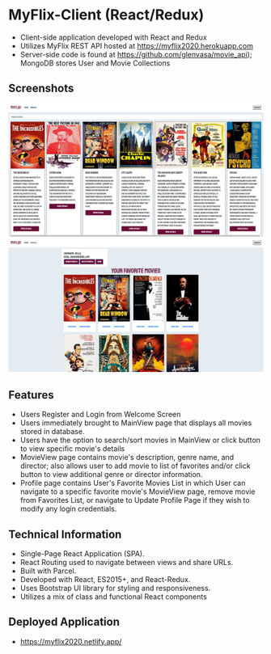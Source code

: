 # MyFlix-Client (React/Redux)

- Client-side application developed with React and Redux
- Utilizes MyFlix REST API hosted at https://myflix2020.herokuapp.com 
- Server-side code is found at https://github.com/glenvasa/movie_api); MongoDB stores User and Movie Collections

## Screenshots

<img src="src/images/Main-Movies-Screen.png"> 
<img src="src/images/Profile-Screen.png">

## Features

- Users Register and Login from Welcome Screen
- Users immediately brought to MainView page that displays all movies stored in database.
- Users have the option to search/sort movies in MainView or click button to view specific movie's details
- MovieView page contains movie's description, genre name, and director; also allows user to add movie to list of favorites and/or click button to view additional genre or director information.
- Profile page contains User's Favorite Movies List in which User can navigate to a specific favorite movie's MovieView page, remove movie from Favorites List, or navigate to Update Profile Page if they wish to modify any login credentials.  

## Technical Information

- Single-Page React Application (SPA).
- React Routing used to navigate between views and share URLs.
- Built with Parcel.
- Developed with React, ES2015+, and React-Redux.
- Uses Bootstrap UI library for styling and responsiveness.
- Utilizes a mix of class and functional React components

## Deployed Application

- https://myflix2020.netlify.app/
